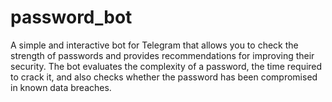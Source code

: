 # password_bot
A simple and interactive bot for Telegram that allows you to check the strength of passwords and provides recommendations for improving their security. The bot evaluates the complexity of a password, the time required to crack it, and also checks whether the password has been compromised in known data breaches.
